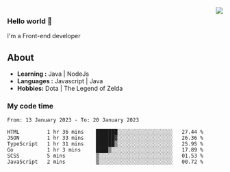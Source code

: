 <img align='right' src="https://github-readme-stats.vercel.app/api?username=jumodada&show_icons=true&theme=vue">

### Hello world 👋

I'm a Front-end developer 
    
## About
-  **Learning :** Java | NodeJs
-  **Languages :** Javascript | Java
-  **Hobbies:** Dota | The Legend of Zelda

### My code time

<!--START_SECTION:waka-->

```text
From: 13 January 2023 - To: 20 January 2023

HTML         1 hr 36 mins    ███████░░░░░░░░░░░░░░░░░░   27.44 %
JSON         1 hr 33 mins    ██████▓░░░░░░░░░░░░░░░░░░   26.36 %
TypeScript   1 hr 31 mins    ██████▒░░░░░░░░░░░░░░░░░░   25.95 %
Go           1 hr 3 mins     ████▒░░░░░░░░░░░░░░░░░░░░   17.89 %
SCSS         5 mins          ▒░░░░░░░░░░░░░░░░░░░░░░░░   01.53 %
JavaScript   2 mins          ▒░░░░░░░░░░░░░░░░░░░░░░░░   00.72 %
```

<!--END_SECTION:waka-->
